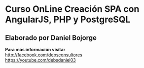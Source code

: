 ﻿# Curso OnLine Creación SPA con AngularJS, PHP y PostgreSQL
## Elaborado por **Daniel Bojorge**

**Para más información visitar** <br>
	http://facebook.com/debsconsultores <br>
	https://youtube.com/debsdaniel03